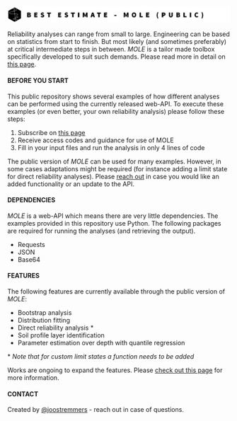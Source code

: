 ![Example screenshot](./header.png)

Reliability analyses can range from small to large. Engineering can be based on statistics from start to finish.
But most likely (and sometimes preferably) at critical intermediate steps in between. *MOLE* is a tailor made toolbox specifically developed to suit such demands. Please read more in detail on [this page](https://bestestimate.nl/menu_mole.html).

#### BEFORE YOU START
This public repository shows several examples of how different analyses can be performed using the currently released web-API. To execute these examples (or even better, your own reliability analysis) please follow these steps:

1. Subscribe on [this page](https://bestestimate.nl/menu_mole.html)
2. Receive access codes and guidance for use of MOLE
3. Fill in your input files and run the analysis in only 4 lines of code

The public version of *MOLE* can be used for many examples. However, in some cases adaptations might be required (for instance adding a limit state for direct reliability analyses). Please [reach out](https://bestestimate.nl/menu_reach_out.html) in case you would like an added functionality or an update to the API.

#### DEPENDENCIES
*MOLE* is a web-API which means there are very little dependencies. The examples provided in this repository use Python. The following packages are required for running the analyses (and retrieving the output).
* Requests
* JSON
* Base64

#### FEATURES
The following features are currently available through the public version of *MOLE*:
* Bootstrap analysis
* Distribution fitting
* Direct reliability analysis \*
* Soil profile layer identification
* Parameter estimation over depth with quantile regression

\* *Note that for custom limit states a function needs to be added*

Works are ongoing to expand the features. Please [check out this page](https://bestestimate.nl/ex_to_be_developed.html) for more information.

#### CONTACT
Created by [@joostremmers](https://joostremmers.nl/menu_reach_out.html) - reach out in case of questions.
